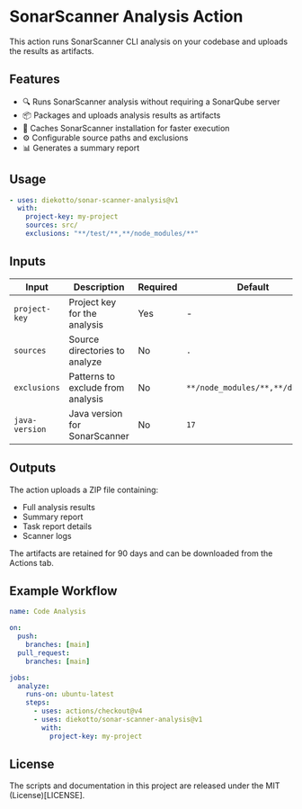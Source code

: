 # SonarScanner Analysis Action

This action runs SonarScanner CLI analysis on your codebase and uploads the results as artifacts.

## Features

- 🔍 Runs SonarScanner analysis without requiring a SonarQube server
- 📦 Packages and uploads analysis results as artifacts
- 💾 Caches SonarScanner installation for faster execution
- ⚙️ Configurable source paths and exclusions
- 📊 Generates a summary report

## Usage

```yaml
- uses: diekotto/sonar-scanner-analysis@v1
  with:
    project-key: my-project
    sources: src/
    exclusions: "**/test/**,**/node_modules/**"
```

## Inputs

| Input          | Description                       | Required | Default                         |
| -------------- | --------------------------------- | -------- | ------------------------------- |
| `project-key`  | Project key for the analysis      | Yes      | -                               |
| `sources`      | Source directories to analyze     | No       | `.`                             |
| `exclusions`   | Patterns to exclude from analysis | No       | `**/node_modules/**,**/dist/**` |
| `java-version` | Java version for SonarScanner     | No       | `17`                            |

## Outputs

The action uploads a ZIP file containing:

- Full analysis results
- Summary report
- Task report details
- Scanner logs

The artifacts are retained for 90 days and can be downloaded from the Actions tab.

## Example Workflow

```yaml
name: Code Analysis

on:
  push:
    branches: [main]
  pull_request:
    branches: [main]

jobs:
  analyze:
    runs-on: ubuntu-latest
    steps:
      - uses: actions/checkout@v4
      - uses: diekotto/sonar-scanner-analysis@v1
        with:
          project-key: my-project
```

## License

The scripts and documentation in this project are released under the MIT (License)[LICENSE].
